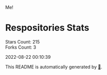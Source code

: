 Me!

# Respositories Stats
Stars Count: 215  
Forks Count: 3

2022-08-22 00:10:39  

This README is automatically generated by [🐰](https://github.com/rnitta/rnitta).
